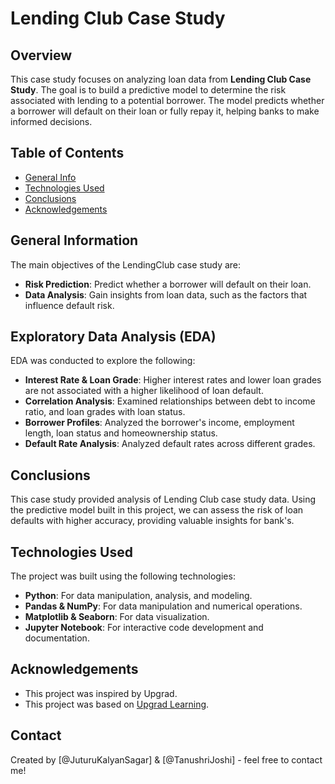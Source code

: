 # Lending Club Case Study

## Overview

This case study focuses on analyzing loan data from **Lending Club Case Study**. The goal is to build a predictive model to determine the risk associated with lending to a potential borrower. The model predicts whether a borrower will default on their loan or fully repay it, helping banks to make informed decisions.


## Table of Contents
* [General Info](#general-information)
* [Technologies Used](#technologies-used)
* [Conclusions](#conclusions)
* [Acknowledgements](#acknowledgements)

<!-- You can include any other section that is pertinent to your problem -->

## General Information

The main objectives of the LendingClub case study are:
- **Risk Prediction**: Predict whether a borrower will default on their loan.
- **Data Analysis**: Gain insights from loan data, such as the factors that influence default risk.

## Exploratory Data Analysis (EDA)

EDA was conducted to explore the following:
- **Interest Rate & Loan Grade**: Higher interest rates and lower loan grades are not associated with a higher likelihood of loan default.
- **Correlation Analysis**: Examined relationships between debt to income ratio, and loan grades with loan status.
- **Borrower Profiles**: Analyzed the borrower's income, employment length, loan status and homeownership status.
- **Default Rate Analysis**: Analyzed default rates across different grades.

## Conclusions
This case study provided analysis of Lending Club case study data. Using the predictive model built in this project, we can assess the risk of loan defaults with higher accuracy, providing valuable insights for bank's.


## Technologies Used

The project was built using the following technologies:
- **Python**: For data manipulation, analysis, and modeling.
- **Pandas & NumPy**: For data manipulation and numerical operations.
- **Matplotlib & Seaborn**: For data visualization.
- **Jupyter Notebook**: For interactive code development and documentation.

## Acknowledgements
- This project was inspired by Upgrad.
- This project was based on [Upgrad Learning](https://www.upgrad.com).


## Contact
Created by [@JuturuKalyanSagar] & [@TanushriJoshi] - feel free to contact me!
